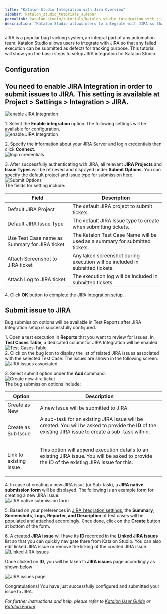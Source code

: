 ```yaml
---
title: "Katalon Studio Integration with Jira Overview"
sidebar: katalon_studio_tutorials_sidebar
permalink: katalon-studio/tutorials/katalon_studio_integration_with_jira_overview.html
description: "Katalon Studio allows users to integrate with JIRA so that any failed execution can be submitted as defects for tracking purpose"
---
```

JIRA is a popular bug tracking system, an integral part of any automation team. Katalon Studio allows users to integrate with JIRA so that any failed execution can be submitted as defects for tracking purpose. This tutorial will show you the basic steps to setup JIRA integration for Katalon Studio.

Configuration
-------------

You need to enable JIRA Integration in order to submit issues to JIRA. This setting is available at Project > Settings > Integration > JIRA.
--------------------------------------------------------------------------------------------------------------------------------------------

![enable JIRA Integration](../../images/katalon-studio/tutorials/katalon_studio_integration_with_jira_overview/Configuration.png)

1\. Select the **Enable integration** option. The following settings will be available for configuration.  
![enable JIRA Integration](../../images/katalon-studio/tutorials/katalon_studio_integration_with_jira_overview/Enable-integration.png)

2\. Specify the information about your JIRA Server and login credentials then click **Connect**.  
![login credentials](../../images/katalon-studio/tutorials/katalon_studio_integration_with_jira_overview/Connect.png)

3\. After successfully authenticating with JIRA, all relevant **JIRA Projects** and **Issue Types** will be retrieved and displayed under **Submit Options**. You can specify the default project and issue type for submission here.  
![Submit Options](../../images/katalon-studio/tutorials/katalon_studio_integration_with_jira_overview/Submit-Options.png)  
The fields for setting include:

<table><thead><tr><th>Field</th><th>Description</th></tr></thead><tbody><tr><td><span>Default JIRA Project</span></td><td><span>The default JIRA project to submit tickets.</span></td></tr><tr><td><span>Default JIRA Issue Type</span></td><td><span>The default JIRA Issue type to create when submitting tickets.</span></td></tr><tr><td><span>Use Test Case name as Summary for JIRA ticket</span></td><td><span>The Katalon Test Case Name will be used as a summary for submitted tickets.</span></td></tr><tr><td><span>Attach Screenshot to JIRA ticket</span></td><td><span>Any taken screenshot during execution will be included in submitted tickets.</span></td></tr><tr><td><span>Attach Log to JIRA ticket</span></td><td><span>The execution log will be included in submitted tickets.</span></td></tr></tbody></table>

4\. Click **OK** button to complete the JIRA Integration setup.

Submit issue to JIRA
--------------------

Bug submission options will be available in Test Reports after JIRA Integration setup is successfully configured.

1\. Open a test execution in **Reports** that you want to review for issues. In **Test Cases Table**, a dedicated column for JIRA Integration will be enabled.  
![Test-Cases-Table](../../images/katalon-studio/tutorials/katalon_studio_integration_with_jira_overview/Test-Cases-Table.png)  
2\. Click on the bug icon to display the list of related JIRA issues associated with the selected Test Case. The issues are shown in the following screen.  
![JIRA issues associated](../../images/katalon-studio/tutorials/katalon_studio_integration_with_jira_overview/JIRA-issues.png)

3\. Select submit option under the **Add** command.  
![Create new Jira ticket](../../images/katalon-studio/tutorials/katalon_studio_integration_with_jira_overview/Add-command.png)  
The bug submission options include:

<table><thead><tr><th>Option</th><th>Description</th></tr></thead><tbody><tr><td><span>Create as New</span></td><td><span>A new Issue will be submitted to JIRA.</span></td></tr><tr><td><span>Create as Sub Issue</span></td><td><span>A sub-task for an existing JIRA issue will be created. You will be asked to provide the </span><b>ID</b><span> of the existing JIRA issue to create a sub-task within.</span><p></p><p><img></p></td></tr><tr><td><span>Link to existing Issue</span></td><td><span>This option will append execution details to an existing JIRA issue. You will be asked to provide the ID of the existing JIRA issue for this.</span><p></p><p><img></p></td></tr></tbody></table>

4\. In case of creating a new JIRA issue (or Sub-task), a **JIRA native submission form** will be displayed. The following is an example form for creating a new JIRA issue:  
![JIRA native submission form](../../images/katalon-studio/tutorials/katalon_studio_integration_with_jira_overview/JIRA-native-submission-form.png)

5\. Based on your preferences in [JIRA Integration settings](https://docs.katalon.com/display/KD/JIRA+Integration#JIRAIntegration-Configuration), the **Summary**, **Screenshots**, **Logs, Reporter, and Description** of test cases will be populated and attached accordingly. Once done, click on the **Create** button at bottom of the form.

6\. A created **JIRA issue** will have its **ID** recorded in the **Linked JIRA issues** list so that you can quickly navigate there from Katalon Studio. You can also edit linked JIRA issue or remove the linking of the created JIRA issue.![Linked JIRA issues](../../images/katalon-studio/tutorials/katalon_studio_integration_with_jira_overview/Linked-JIRA-issues1.png)

Once clicked on **ID**, you will be taken to **JIRA issues** page accordingly as shown below

![JIRA issues page](../../images/katalon-studio/tutorials/katalon_studio_integration_with_jira_overview/JIRA-issues-page.png)

Congratulations! You have just successfully configured and submitted your issue to JIRA.

_For further instructions and help, please refer to [Katalon User Guide](https://docs.katalon.com/x/oArR) or [Katalon Forum](https://forum.katalon.com/)_